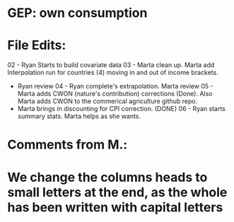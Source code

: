 # GEP: own consumption

# File Edits: 
02 - Ryan Starts to build covariate data
03 - Marta clean up. Marta add Interpolation run for countries (4) moving in and out of income brackets. 
   - Ryan review 
04 - Ryan complete's extrapolation. Marta review
05 - Marta adds CWON (nature's contribution) corrections (Done).  Also Marta adds CWON to the commerical agriculture github repo.
   - Marta brings in discounting for CPI correction. (DONE)
06 - Ryan starts summary stats. Marta helps as she wants. 

# Comments from M.:
# We change the columns heads to small letters at the end, as the whole has been written with capital letters
# 

